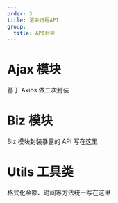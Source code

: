```yaml
---
order: 3
title: 渲染进程API
group:
  title: API封装
---
```


# Ajax 模块

基于 Axios 做二次封装

# Biz 模块

Biz 模块封装暴露的 API 写在这里

# Utils 工具类

格式化金额、时间等方法统一写在这里
